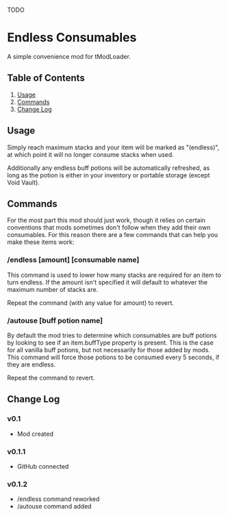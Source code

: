 TODO

# Endless Consumables

A simple convenience mod for tModLoader.

## Table of Contents

1. [Usage](#usage)
2. [Commands](#commands)
3. [Change Log](#commands)

## Usage

Simply reach maximum stacks and your item will be marked as "(endless)", at which point it will no longer consume stacks when used.

Additionally any endless buff potions will be automatically refreshed, as long as the potion is either in your inventory or portable storage (except Void Vault).

## Commands

For the most part this mod should just work, though it relies on certain conventions that mods sometimes don't follow when they add their own consumables. For this reason there are a few commands that can help you make these items work:

### /endless [amount] [consumable name]

This command is used to lower how many stacks are required for an item to turn endless. If the amount isn't specified it will default to whatever the maximum number of stacks are.

Repeat the command (with any value for amount) to revert.

### /autouse [buff potion name]

By default the mod tries to determine which consumables are buff potions by looking to see if an item.buffType property is present. This is the case for all vanilla buff potions, but not necessarily for those added by mods. This command will force those potions to be consumed every 5 seconds, if they are endless.

Repeat the command to revert.

## Change Log

### v0.1
- Mod created
### v0.1.1
- GitHub connected
### v0.1.2
- /endless command reworked
- /autouse command added